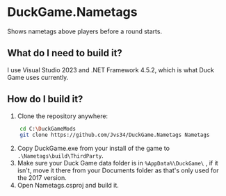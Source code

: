 # DuckGame.Nametags

Shows nametags above players before a round starts.

## What do I need to build it?

I use Visual Studio 2023 and .NET Framework 4.5.2, which is what Duck Game uses currently.

## How do I build it?

1. Clone the repository anywhere:

```bash
    cd C:\DuckGameMods
    git clone https://github.com/Jvs34/DuckGame.Nametags Nametags
```

2. Copy DuckGame.exe from your install of the game to `.\Nametags\build\ThirdParty`.
3. Make sure your Duck Game data folder is in `%AppData%\DuckGame\` , if it isn't, move it there from your Documents folder as that's only used for the 2017 version.
4. Open Nametags.csproj and build it.
